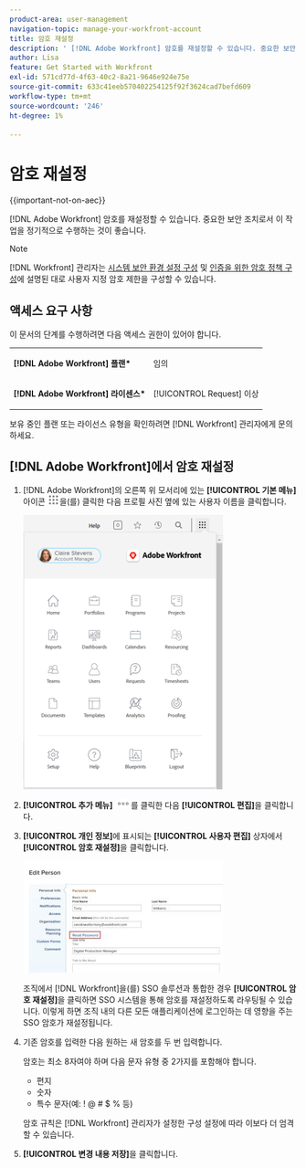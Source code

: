```yaml
---
product-area: user-management
navigation-topic: manage-your-workfront-account
title: 암호 재설정
description: ' [!DNL Adobe Workfront] 암호를 재설정할 수 있습니다. 중요한 보안 조치로서 이 작업을 정기적으로 수행하는 것이 좋습니다.'
author: Lisa
feature: Get Started with Workfront
exl-id: 571cd77d-4f63-40c2-8a21-9646e924e75e
source-git-commit: 633c41eeb570402254125f92f3624cad7befd609
workflow-type: tm+mt
source-wordcount: '246'
ht-degree: 1%

---
```


# 암호 재설정

{{important-not-on-aec}}

[!DNL Adobe Workfront] 암호를 재설정할 수 있습니다. 중요한 보안 조치로서 이 작업을 정기적으로 수행하는 것이 좋습니다.

>[!NOTE]
>
>[!DNL Workfront] 관리자는 [시스템 보안 환경 설정 구성](../../../administration-and-setup/manage-workfront/security/configure-security-preferences.md) 및 [인증을 위한 암호 정책 구성](../../../administration-and-setup/manage-workfront/security/configure-password-policies-authentication.md)에 설명된 대로 사용자 지정 암호 제한을 구성할 수 있습니다.
>
><!-- [!DNL Workfront] administrator can also reset your password in an Enhanced Authentication enabled environment. For more information, see [Reset a user's password with Enhanced Authentication](../../../workfront-basics/manage-your-account-and-profile/managing-your-workfront-account/reset-user-password-eauth.md).-->

## 액세스 요구 사항

이 문서의 단계를 수행하려면 다음 액세스 권한이 있어야 합니다.

<table style="table-layout:auto"> 
 <col> 
 </col> 
 <col> 
 </col> 
 <tbody> 
  <tr> 
   <td role="rowheader"><strong>[!DNL Adobe Workfront] 플랜*</strong></td> 
   <td> <p>임의</p> </td> 
  </tr> 
  <tr> 
   <td role="rowheader"><strong>[!DNL Adobe Workfront] 라이센스*</strong></td> 
   <td> <p>[!UICONTROL Request] 이상</p> </td> 
  </tr> 
 </tbody> 
</table>

보유 중인 플랜 또는 라이선스 유형을 확인하려면 [!DNL Workfront] 관리자에게 문의하세요.

## [!DNL Adobe Workfront]에서 암호 재설정

1. [!DNL Adobe Workfront]의 오른쪽 위 모서리에 있는 **[!UICONTROL 기본 메뉴]** 아이콘 ![](assets/main-menu-icon.png)을(를) 클릭한 다음 프로필 사진 옆에 있는 사용자 이름을 클릭합니다.

   ![기본 메뉴를 열고 사용자 이름을 선택합니다.](assets/main-menu-options-350x481.png)

1. **[!UICONTROL 추가 메뉴]** ![](assets/more-icon.png)를 클릭한 다음 **[!UICONTROL 편집]**&#x200B;을 클릭합니다.

1. **[!UICONTROL 개인 정보]**&#x200B;에 표시되는 **[!UICONTROL 사용자 편집]** 상자에서 **[!UICONTROL 암호 재설정]**&#x200B;을 클릭합니다.

   ![](assets/edit-person-box-350x196.jpg)

   조직에서 [!DNL Workfront]을(를) SSO 솔루션과 통합한 경우 **[!UICONTROL 암호 재설정]**&#x200B;을 클릭하면 SSO 시스템을 통해 암호를 재설정하도록 라우팅될 수 있습니다. 이렇게 하면 조직 내의 다른 모든 애플리케이션에 로그인하는 데 영향을 주는 SSO 암호가 재설정됩니다.

1. 기존 암호를 입력한 다음 원하는 새 암호를 두 번 입력합니다.

   암호는 최소 8자여야 하며 다음 문자 유형 중 2가지를 포함해야 합니다.

   * 편지
   * 숫자
   * 특수 문자(예: ! @ # $ % 등)

   암호 규칙은 [!DNL Workfront] 관리자가 설정한 구성 설정에 따라 이보다 더 엄격할 수 있습니다.

1. **[!UICONTROL 변경 내용 저장]**&#x200B;을 클릭합니다.
